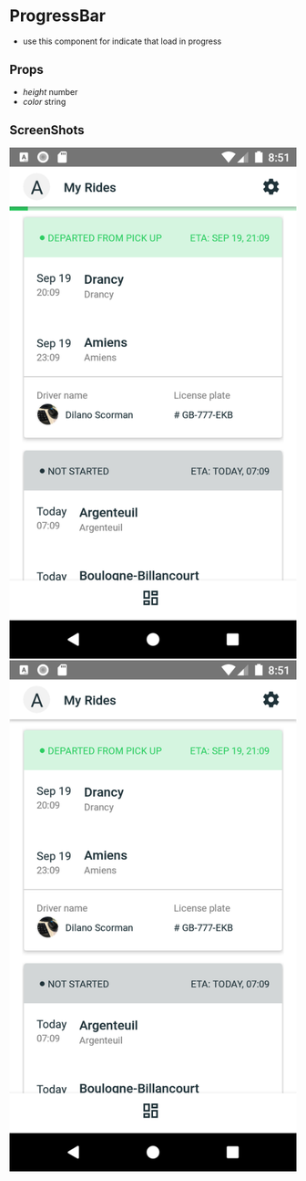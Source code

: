 # ProgressBar

- use this component for indicate that load in progress

## Props

- _height_ number
- _color_ string

## ScreenShots

![image](progressBarActive.png)
![image](progressBarNotActive.png)

